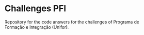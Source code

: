 # Challenges PFI

Repository for the code answers for the challenges of Programa de Formação e Integração (Unifor).